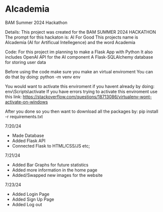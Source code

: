 # AIcademia
BAM Summer 2024 Hackathon

Details:
This project was created for the BAM SUMMER 2024 HACKATHON
The prompt for this hackaton is: AI For Good
This projects name is AIcademia (AI for Artificual Intellegence) and the word Academia

Code:
For this project im planning to make a Flask App with Python
It also includes OpenAI API for the AI component
A Flask-SQLAlchemy database for storing user data

Before using the code make sure you make an virtual enviroment
You can do that by doing:
python -m venv env

You would want to activate this enviroment if you havent already by doing:
env\Scripts\activate
If you have errors trying to activate this enviroment use this link:
https://stackoverflow.com/questions/18713086/virtualenv-wont-activate-on-windows

After you done so you then want to download all the packages by:
pip install -r requirements.txt

7/20/24
- Made Database
- Added Flask API
- Connected Flask to HTML/CSS/JS etc;

7/21/24
- Added Bar Graphs for future statistics
- Added more information in the home page
- Added/Swapped new images for the website

7/23/24
- Added Login Page
- Added Sign Up Page
- Added Log out